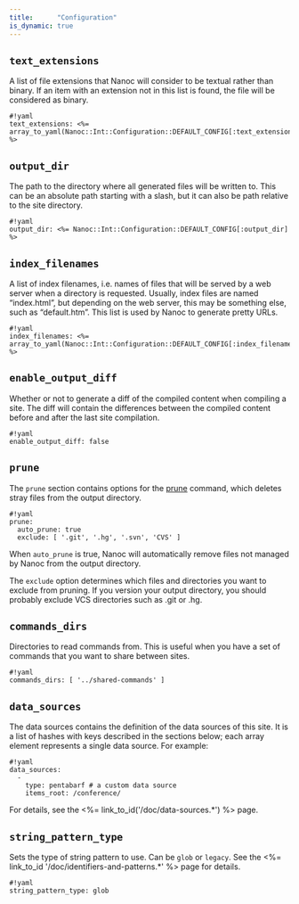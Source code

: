 ```yaml
---
title:      "Configuration"
is_dynamic: true
---
```


## `text_extensions`

A list of file extensions that Nanoc will consider to be textual rather than
binary. If an item with an extension not in this list is found, the file
will be considered as binary.

	#!yaml
	text_extensions: <%= array_to_yaml(Nanoc::Int::Configuration::DEFAULT_CONFIG[:text_extensions]) %>

## `output_dir`

The path to the directory where all generated files will be written to. This
can be an absolute path starting with a slash, but it can also be path
relative to the site directory.

	#!yaml
	output_dir: <%= Nanoc::Int::Configuration::DEFAULT_CONFIG[:output_dir] %>

## `index_filenames`

A list of index filenames, i.e. names of files that will be served by a web
server when a directory is requested. Usually, index files are named
“index.html”, but depending on the web server, this may be something else,
such as “default.htm”. This list is used by Nanoc to generate pretty URLs.

	#!yaml
	index_filenames: <%= array_to_yaml(Nanoc::Int::Configuration::DEFAULT_CONFIG[:index_filenames]) %>

## `enable_output_diff`

Whether or not to generate a diff of the compiled content when compiling a
site. The diff will contain the differences between the compiled content
before and after the last site compilation.

	#!yaml
	enable_output_diff: false

## `prune`

The `prune` section contains options for the [prune](/doc/reference/commands/#prune) command, which deletes stray files from the output directory.

	#!yaml
	prune:
	  auto_prune: true
	  exclude: [ '.git', '.hg', '.svn', 'CVS' ]

When `auto_prune` is true, Nanoc will automatically remove files not managed by Nanoc from the output directory.

The `exclude` option determines which files and directories you want to exclude from pruning. If you version your output directory, you should probably exclude VCS directories such as <span class="filename">.git</span> or <span class="filename">.hg</span>.

## `commands_dirs`

Directories to read commands from. This is useful when you have a set of commands that you want to share between sites.

	#!yaml
	commands_dirs: [ '../shared-commands' ]

## `data_sources`

The data sources contains the definition of the data sources of this site. It is a list of hashes with keys described in the sections below; each array element represents a single data source. For example:

	#!yaml
	data_sources:
	  -
	    type: pentabarf # a custom data source
	    items_root: /conference/

For details, see the <%= link_to_id('/doc/data-sources.*') %> page.

## `string_pattern_type`

Sets the type of string pattern to use. Can be `glob` or `legacy`. See the <%= link_to_id '/doc/identifiers-and-patterns.*' %> page for details.

	#!yaml
	string_pattern_type: glob
